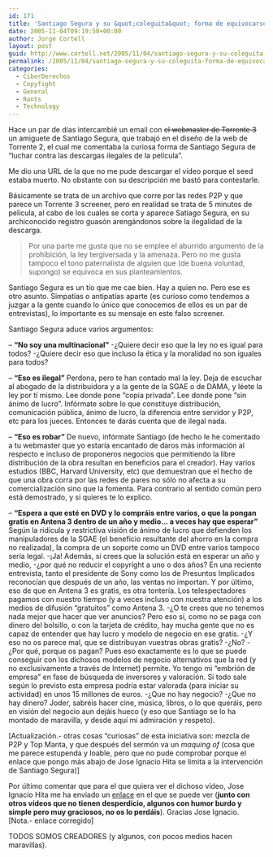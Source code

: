 ```yaml
---
id: 171
title: 'Santiago Segura y su &quot;coleguita&quot; forma de equivocarse: propongo soluciones'
date: 2005-11-04T09:19:50+00:00
author: Jorge Cortell
layout: post
guid: http://www.cortell.net/2005/11/04/santiago-segura-y-su-coleguita-forma-de-equivocarse-propongo-soluciones/
permalink: /2005/11/04/santiago-segura-y-su-coleguita-forma-de-equivocarse-propongo-soluciones/
categories:
  - CiberDerechos
  - Copyfight
  - General
  - Rants
  - Technology
---
```

Hace un par de dí­as intercambié un email con <s>el webmaster de Torrente 3</s> un amiguete de Santiago Segura, que trabajó en el diseño de la web de Torrente 2, el cual me comentaba la curiosa forma de Santiago Segura de &#8220;luchar contra las descargas ilegales de la pelí­cula&#8221;.

Me dio una URL de la que no me pude descargar el ví­deo porque el seed estaba muerto. No obstante con su descripción me bastó para contestarle.

Básicamente se trata de un archivo que corre por las redes P2P y que parece un Torrente 3 screener, pero en realidad se trata de 5 minutos de pelí­cula, al cabo de los cuales se corta y aparece Satiago Segura, en su archiconocido registro guasón arengándonos sobre la ilegalidad de la descarga.

> Por una parte me gusta que no se emplee el aburrido argumento de la prohibición, la ley tergiversada y la amenaza. Pero no me gusta tampoco el tono paternalista de alguien que (de buena voluntad, supongo) se equivoca en sus planteamientos.

Santiago Segura es un tí­o que me cae bien. Hay a quien no. Pero ese es otro asunto. Simpatí­as o antipatí­as aparte (es curioso como tendemos a juzgar a la gente cuando lo único que conocemos de ellos es un par de entrevistas), lo importante es su mensaje en este falso screener.

Santiago Segura aduce varios argumentos:

&#8211; **&#8220;No soy una multinacional&#8221;** -¿Quiere decir eso que la ley no es igual para todos? -¿Quiere decir eso que incluso la ética y la moralidad no son iguales para todos?

&#8211; **&#8220;Eso es ilegal&#8221;** Perdona, pero te han contado mal la ley. Deja de escuchar al abogado de la distribuidora y a la gente de la SGAE o de DAMA, y léete la ley por tí­ mismo. Lee donde pone &#8220;copia privada&#8221;. Lee donde pone &#8220;sin ánimo de lucro&#8221;. Infórmate sobre lo que constituye distribución, comunicación pública, ánimo de lucro, la diferencia entre servidor y P2P, etc para los jueces. Entonces te darás cuenta que de ilegal nada.

&#8211; **&#8220;Eso es robar&#8221;** De nuevo, infórmate Santiago (de hecho le he comentado a tu webmaster que yo estarí­a encantado de daros más información al respecto e incluso de proponeros negocios que permitiendo la libre distribución de la obra resultan en beneficios para el creador). Hay varios estudios (BBC, Harvard University, etc) que demuestran que el hecho de que una obra corra por las redes de pares no sólo no afecta a su comercialización sino que la fomenta. Para contrario al sentido común pero está demostrado, y si quieres te lo explico.

&#8211; **&#8220;Espera a que esté en DVD y lo compráis entre varios, o que la pongan gratis en Antena 3 dentro de un año y medio&#8230; a veces hay que esperar&#8221;** Según la ridí­cula y restrictiva visión de ánimo de lucro que defienden los manipuladores de la SGAE (el beneficio resultante del ahorro en la compra no realizada), la compra de un soporte como un DVD entre varios tampoco serí­a legal. -¡Ja! Además, si crees que la solución está en esperar un año y medio, -¿por qué no reducir el copyright a uno o dos años? En una reciente entrevista, tanto el presidente de Sony como los de Presuntos Implicados reconocí­an que después de un año, las ventas no importan. Y por último, eso de que en Antena 3 es gratis, es otra tonterí­a. Los telespectadores pagamos con nuestro tiempo (y a veces incluso con nuestra atención) a los medios de difusión &#8220;gratuitos&#8221; como Antena 3. -¿O te crees que no tenemos nada mejor que hacer que ver anuncios? Pero eso sí­, como no se paga con dinero del bolsillo, o con la tarjeta de crédito, hay mucha gente que no es capaz de entender que hay lucro y modelo de negocio en ese gratis. -¿Y eso no os parece mal, que se distribuyan vuestras obras gratis? -¿No? -¿Por qué, porque os pagan? Pues eso exactamente es lo que se puede conseguir con los dichosos modelos de negocio alternativos que la red (y no exclusivamente a través de Internet) permite. Yo tengo mi &#8220;embrión de empresa&#8221; en fase de búsqueda de inversores y valoración. Si todo sale según lo previsto esta empresa podrí­a estar valorada (para iniciar su actividad) en unos 15 millones de euros. -¿Que no hay negocio? -¿Que no hay dinero? Joder, sabréis hacer cine, música, libros, o lo que queráis, pero en visión del negocio aun dejáis hueco (y eso que Santiago se lo ha montado de maravilla, y desde aquí­ mi admiración y respeto).

[Actualización.- otras cosas &#8220;curiosas&#8221; de esta iniciativa son: mezcla de P2P y Top Manta, y que después del sermón va un _maquing of_ (cosa que me parece estupenda y loable, pero que no pude comprobar porque el enlace que pongo más abajo de Jose Ignacio Hita se limita a la intervención de Santiago Segura)]

Por último comentar que para el que quiera ver el dichoso ví­deo, Jose Ignacio Hita me ha enviado un [enlace](http://www.youtube.com/watch.php?v=PWlpfrKe5Kc) en el que se puede ver (**junto con otros ví­deos que no tienen desperdicio, algunos con humor burdo y simple pero muy graciosos, no os lo perdáis**). Gracias Jose Ignacio. [Nota.- enlace corregido]

TODOS SOMOS CREADORES (y algunos, con pocos medios hacen maravillas).